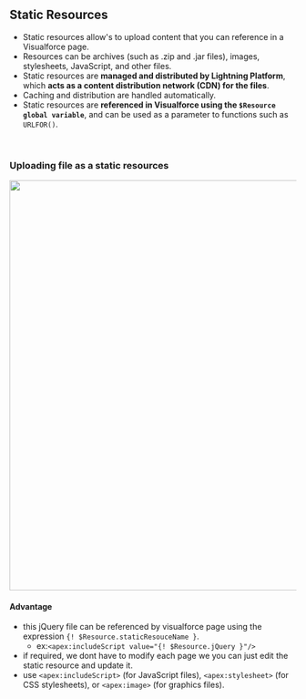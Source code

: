 
## Static Resources
- Static resources allow's to upload content that you can reference in a Visualforce page. 
- Resources can be archives (such as .zip and .jar files), images, stylesheets, JavaScript, and other files.
- Static resources are **managed and distributed by Lightning Platform**, which **acts as a content distribution network (CDN) for the files**. 
- Caching and distribution are handled automatically.
- Static resources are **referenced in Visualforce using the ``$Resource global variable``**, and can be used as a parameter to functions such as ``URLFOR()``.


<br/>


### Uploading file as a static resources
<img src="https://user-images.githubusercontent.com/63545175/200157270-864538c6-4150-409a-90a3-f4b07fd54bd4.png" width="720px">

#### Advantage
- this jQuery file can be referenced by visualforce page using the expression ``{! $Resource.staticResouceName }``. 
  - ex:``<apex:includeScript value="{! $Resource.jQuery }"/>``
- if required, we dont have to modify each page we you can just edit the static resource and update it. 
- use ``<apex:includeScript>`` (for JavaScript files), ``<apex:stylesheet>`` (for CSS stylesheets), or ``<apex:image>`` (for graphics files).



